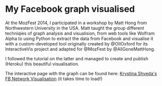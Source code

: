 My Facebook graph visualised
====================
At the MozFest 2014, I participated in a workshop by Matt Hong from Northwestern University in the USA. Matt taught the group different techniqies of graph analysis and visualision, from web tools like Wolfram Alpha to using Python to extract the data from Facebook and visualise it with a custom-developed tool originally created by @OIIOxford for its InteractiveVis project and adapted for @MozFest by @AllGoneMattHong.

I followed the tutorial on the latter and managed to create and publish (Heroku) this beautiful visualisation.

The interactive page with the graph can be found here: [Krystina Shveda's FB Network Visualisation](bitly.com/1ta7QXD) (it takes time to load!)
